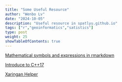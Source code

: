 ```yaml
---
title: "Some Useful Resource"
author: "Wenbo Lv"
date: "2024-10-05"
description: "Useful resource in spatlyu.github.io"
tags: ["r","geoinformatics","satistics"]
type: post
weight: 25
showTableOfContents: true
---
```


[Mathematical symbols and expressions in rmarkdown](https://spatlyu.github.io/materials/mathsymbols.html)

[Introduce to C++17](http://www.tup.tsinghua.edu.cn/upload/books/yz/081003-01.pdf)

[Xaringan Helper](https://spatlyu.github.io/materials/xaringan.pdf)
